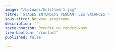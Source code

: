```yaml
---
image: "/uploads/Untitled-1.jpg"
titre: 'STAGES INTENSIFS PENDANT LES VACANCES '
sous-titre: Nouveau programme
description: ''
texte-boutton: Prendre un rendez-vous
lien-boutton: "/contact"
published: false

---
```

